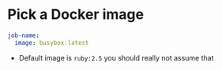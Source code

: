 # Pick a Docker image

```yaml
job-name:
  image: busybox:latest
```

* Default image is `ruby:2.5` you should really not assume that


